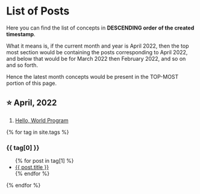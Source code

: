 # List of Posts

Here you can find the list of concepts in **DESCENDING order of the created timestamp**.

What it means is, if the current month and year is April 2022, then the top most section would be containing the posts corresponding to April 2022, and below that would be for March 2022 then February 2022, and so on and so forth.

Hence the latest month concepts would be present in the TOP-MOST portion of this page.

## ⭐ April, 2022

1. [Hello, World Program](/concepts_folder/1-hello-world.md)

{% for tag in site.tags %}

  <h3>{{ tag[0] }}</h3>
  <ul>
    {% for post in tag[1] %}
      <li><a href="{{ post.url }}">{{ post.title }}</a></li>
    {% endfor %}
  </ul>
{% endfor %}
